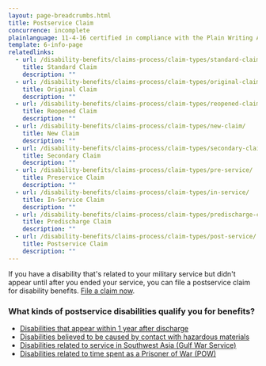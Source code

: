 ```yaml
---
layout: page-breadcrumbs.html
title: Postservice Claim
concurrence: incomplete
plainlanguage: 11-4-16 certified in compliance with the Plain Writing Act
template: 6-info-page
relatedlinks:
  - url: /disability-benefits/claims-process/claim-types/standard-claim/
    title: Standard Claim
    description: ""
  - url: /disability-benefits/claims-process/claim-types/original-claim/
    title: Original Claim
    description: ""
  - url: /disability-benefits/claims-process/claim-types/reopened-claim/
    title: Reopened Claim
    description: ""
  - url: /disability-benefits/claims-process/claim-types/new-claim/
    title: New Claim
    description: ""
  - url: /disability-benefits/claims-process/claim-types/secondary-claim/
    title: Secondary Claim
    description: ""
  - url: /disability-benefits/claims-process/claim-types/pre-service/
    title: Preservice Claim
    description: ""
  - url: /disability-benefits/claims-process/claim-types/in-service/
    title: In-Service Claim
    description: ""
  - url: /disability-benefits/claims-process/claim-types/predischarge-claim/
    title: Predischarge Claim
    description: ""
  - url: /disability-benefits/claims-process/claim-types/post-service/
    title: Postservice Claim
    description: ""
---
```


If you have a disability that's related to your military service but didn't appear until after you ended your service, you can file a postservice claim for disability benefits. [File a claim now](/disability-benefits/apply-for-benefits/).

### What kinds of postservice disabilities qualify you for benefits?

- [Disabilities that appear within 1 year after discharge](/disability-benefits/apply-for-benefits/one-year/)
- [Disabilities believed to be caused by contact with hazardous materials](/disability-benefits/conditions/exposure-to-hazardous-materials/)
- [Disabilities related to service in Southwest Asia (Gulf War Service)](/disability-benefits/conditions/exposure-to-hazardous-materials/gulf-war-illness/)
- [Disabilities related to time spent as a Prisoner of War (POW)](/disability-benefits/conditions/pow/)
